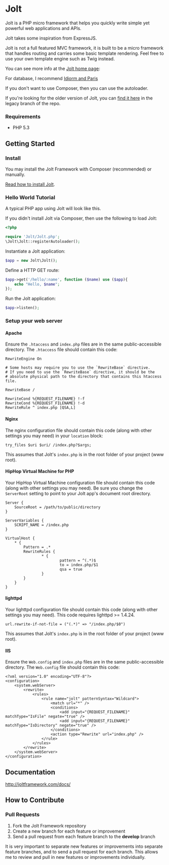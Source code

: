 Jolt
====

Jolt is a PHP micro framework that helps you quickly write simple yet powerful web applications and APIs.

Jolt takes some inspiration from ExpressJS.

Jolt is not a full featured MVC framework, it is built to be a micro framework that handles routing and carries some basic template rendering. Feel free to use your own template engine such as Twig instead.

You can see more info at the [Jolt home page](http://joltframework.com/):

For database, I recommend [Idiorm and Paris](http://j4mie.github.com/idiormandparis/)

If you don't want to use Composer, then you can use the autoloader.

If you're looking for the older version of Jolt, you can [find it here](https://github.com/freekrai/jolt/tree/legacy) in the legacy branch of the repo.

### Requirements

* PHP 5.3

## Getting Started

### Install

You may install the Jolt Framework with Composer (recommended) or manually.

[Read how to install Jolt](http://joltframework.com/install).

### Hello World Tutorial

A typical PHP app using Jolt will look like this.

If you didn't install Jolt via Composer, then use the following to load Jolt:

```php
<?php

require 'Jolt/Jolt.php';
\Jolt\Jolt::registerAutoloader();
```

Instantiate a Jolt application:

```php
$app = new Jolt\Jolt();
```

Define a HTTP GET route:

```php
$app->get('/hello/:name', function ($name) use ($app){
    echo "Hello, $name";
});
```

Run the Jolt application:

```php
$app->listen();
```

### Setup your web server

#### Apache

Ensure the `.htaccess` and `index.php` files are in the same public-accessible directory. The `.htaccess` file
should contain this code:

	RewriteEngine On

	# Some hosts may require you to use the `RewriteBase` directive.
	# If you need to use the `RewriteBase` directive, it should be the
	# absolute physical path to the directory that contains this htaccess file.

	RewriteBase /

	RewriteCond %{REQUEST_FILENAME} !-f
	RewriteCond %{REQUEST_FILENAME} !-d
	RewriteRule ^ index.php [QSA,L]


#### Nginx

The nginx configuration file should contain this code (along with other settings you may need) in your `location` block:

    try_files $uri $uri/ /index.php?$args;

This assumes that Jolt's `index.php` is in the root folder of your project (www root).

#### HipHop Virtual Machine for PHP

Your HipHop Virtual Machine configuration file should contain this code (along with other settings you may need).
Be sure you change the `ServerRoot` setting to point to your Jolt app's document root directory.

    Server {
        SourceRoot = /path/to/public/directory
    }

    ServerVariables {
        SCRIPT_NAME = /index.php
    }

    VirtualHost {
        * {
            Pattern = .*
            RewriteRules {
                    * {
                            pattern = ^(.*)$
                            to = index.php/$1
                            qsa = true
                    }
            }
        }
    }

#### lighttpd ####

Your lighttpd configuration file should contain this code (along with other settings you may need). This code requires
lighttpd >= 1.4.24.

    url.rewrite-if-not-file = ("(.*)" => "/index.php/$0")

This assumes that Jolt's `index.php` is in the root folder of your project (www root).

#### IIS

Ensure the `Web.config` and `index.php` files are in the same public-accessible directory. The `Web.config` file should contain this code:

    <?xml version="1.0" encoding="UTF-8"?>
    <configuration>
        <system.webServer>
            <rewrite>
                <rules>
                    <rule name="jolt" patternSyntax="Wildcard">
                        <match url="*" />
                        <conditions>
                            <add input="{REQUEST_FILENAME}" matchType="IsFile" negate="true" />
                            <add input="{REQUEST_FILENAME}" matchType="IsDirectory" negate="true" />
                        </conditions>
                        <action type="Rewrite" url="index.php" />
                    </rule>
                </rules>
            </rewrite>
        </system.webServer>
    </configuration>

## Documentation

<http://joltframework.com/docs/>

## How to Contribute

### Pull Requests

1. Fork the Jolt Framework repository
2. Create a new branch for each feature or improvement
3. Send a pull request from each feature branch to the **develop** branch

It is very important to separate new features or improvements into separate feature branches, and to send a pull
request for each branch. This allows me to review and pull in new features or improvements individually.